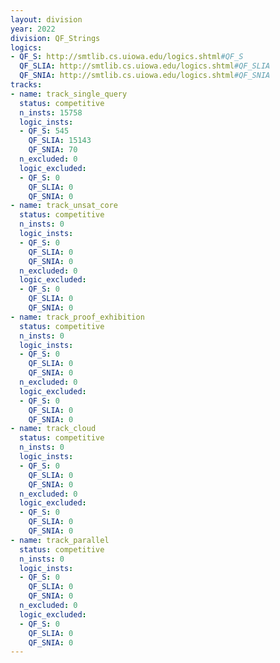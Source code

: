 ```yaml
---
layout: division
year: 2022
division: QF_Strings
logics: 
- QF_S: http://smtlib.cs.uiowa.edu/logics.shtml#QF_S
  QF_SLIA: http://smtlib.cs.uiowa.edu/logics.shtml#QF_SLIA
  QF_SNIA: http://smtlib.cs.uiowa.edu/logics.shtml#QF_SNIA
tracks:
- name: track_single_query
  status: competitive
  n_insts: 15758
  logic_insts:
  - QF_S: 545
    QF_SLIA: 15143
    QF_SNIA: 70
  n_excluded: 0
  logic_excluded:
  - QF_S: 0
    QF_SLIA: 0
    QF_SNIA: 0
- name: track_unsat_core
  status: competitive
  n_insts: 0
  logic_insts:
  - QF_S: 0
    QF_SLIA: 0
    QF_SNIA: 0
  n_excluded: 0
  logic_excluded:
  - QF_S: 0
    QF_SLIA: 0
    QF_SNIA: 0
- name: track_proof_exhibition
  status: competitive
  n_insts: 0
  logic_insts:
  - QF_S: 0
    QF_SLIA: 0
    QF_SNIA: 0
  n_excluded: 0
  logic_excluded:
  - QF_S: 0
    QF_SLIA: 0
    QF_SNIA: 0
- name: track_cloud
  status: competitive
  n_insts: 0
  logic_insts:
  - QF_S: 0
    QF_SLIA: 0
    QF_SNIA: 0
  n_excluded: 0
  logic_excluded:
  - QF_S: 0
    QF_SLIA: 0
    QF_SNIA: 0
- name: track_parallel
  status: competitive
  n_insts: 0
  logic_insts:
  - QF_S: 0
    QF_SLIA: 0
    QF_SNIA: 0
  n_excluded: 0
  logic_excluded:
  - QF_S: 0
    QF_SLIA: 0
    QF_SNIA: 0
---
```


